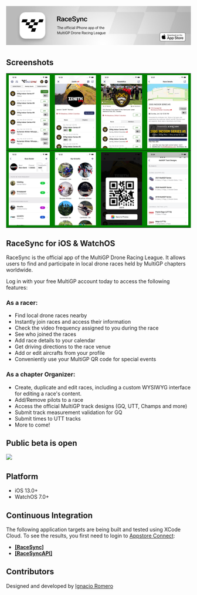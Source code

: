 ## [<img src="Documentation/Github/racesync_readme_header.jpg">](https://apps.apple.com/us/developer/multigp-inc/id1491110679)

## Screenshots

<table bgcolor=green>
  <tr>
    <th><img src="Documentation/UI/AppStore_Screenshots/RaceSync_5.5_display_screenshot1.png"></th>
    <th><img src="Documentation/UI/AppStore_Screenshots/RaceSync_5.5_display_screenshot2.png"></th>
    <th><img src="Documentation/UI/AppStore_Screenshots/RaceSync_5.5_display_screenshot3.png"></th>
    <th><img src="Documentation/UI/AppStore_Screenshots/RaceSync_5.5_display_screenshot4.png"></th>
  </tr>
  <tr>
    <th><img src="Documentation/UI/AppStore_Screenshots/RaceSync_5.5_display_screenshot5.png"></th>
    <th><img src="Documentation/UI/AppStore_Screenshots/RaceSync_5.5_display_screenshot6.png"></th>
    <th><img src="Documentation/UI/AppStore_Screenshots/RaceSync_5.5_display_screenshot7.png"></th>
    <th><img src="Documentation/UI/AppStore_Screenshots/RaceSync_5.5_display_screenshot8.png"></th>
  </tr>
</table>

## RaceSync for iOS & WatchOS
RaceSync is the official app of the MultiGP Drone Racing League. It allows users to find and participate in local drone races held by MultiGP chapters worldwide.

Log in with your free MultiGP account today to access the following features:

### As a racer:

* Find local drone races nearby
* Instantly join races and access their information
* Check the video frequency assigned to you during the race
* See who joined the races
* Add race details to your calendar
* Get driving directions to the race venue
* Add or edit aircrafts from your profile
* Conveniently use your MultiGP QR code for special events

### As a chapter Organizer:

* Create, duplicate and edit races, including a custom WYSIWYG interface for editing a race's content.
* Add/Remove pilots to a race
* Access the official MultiGP track designs (GQ, UTT, Champs and more)
* Submit track measurement validation for GQ
* Submit times to UTT tracks
* More to come!

## Public beta is open

[<img src="https://user-images.githubusercontent.com/43776784/125545484-11474758-6313-4ddb-b96a-4a11113b1958.png" width=25%>](https://testflight.apple.com/join/BRXIQJLb)

## Platform

* iOS 13.0+
* WatchOS 7.0+

## Continuous Integration

The following application targets are being built and tested using XCode Cloud.
To see the results, you first need to login to [Appstore Connect](https://appstoreconnect.apple.com/):
- [**[RaceSync]**](https://appstoreconnect.apple.com/teams/69a6de89-7661-47e3-e053-5b8c7c11a4d1/apps/1491110680/ci/groups)
- [**[RaceSyncAPI]**](https://appstoreconnect.apple.com/teams/69a6de89-7661-47e3-e053-5b8c7c11a4d1/frameworks/C4E896B0-7561-452A-9008-4410D9F88776/groups)

## Contributors
Designed and developed by [Ignacio Romero](https://github.com/dzenbot)
